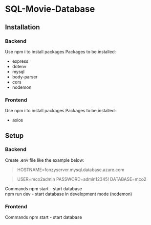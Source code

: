 # SQL-Movie-Database

## Installation
### Backend
Use npm i to install packages
Packages to be installed:

- express
- dotenv
- mysql
- body-parser
- cors
- nodemon

### Frontend
Use npm i to install packages
Packages to be installed:
- axios

## Setup
### Backend
Create .env file like the example below:

> HOSTNAME=fonzyserver.mysql.database.azure.com

> USER=mco2admin
> PASSWORD=admin12345!
> DATABASE=mco2

Commands
npm start - start database <br>
npm run dev - start database in development mode (nodemon)<br>


### Frontend
Commands
npm start - start database 
